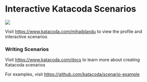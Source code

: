 # Interactive Katacoda Scenarios

[![](http://shields.katacoda.com/katacoda/mihaiblandu/count.svg)](https://www.katacoda.com/mihaiblandu "Get your profile on Katacoda.com")

Visit https://www.katacoda.com/mihaiblandu to view the profile and interactive scenarios

### Writing Scenarios
Visit https://www.katacoda.com/docs to learn more about creating Katacoda scenarios

For examples, visit https://github.com/katacoda/scenario-example
